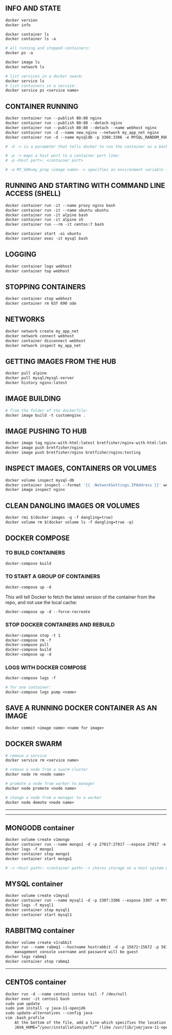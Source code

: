 ## INFO AND STATE
```dockerfile
docker version
docker info

docker container ls
docker container ls -a

# all running and stopped containers:
docker ps -a

docker image ls
docker network ls

# list services in a docker swarm:
docker service ls
# list containers in a service:
docker service ps <service name>
```


## CONTAINER RUNNING
```dockerfile
docker container run --publish 80:80 nginx
docker container run --publish 80:80 --detach nginx
docker container run --publish 80:80 --detach --name webhost nginx
docker container run -d --name new_nginx --network my_app_net nginx
docker container run -d --name mysqldb -p 3306:3306 -e MYSQL_RANDOM_ROOT_PASSWORD=true mysql

# -d -> is a parameter that tells docker to run the container as a background process

# -p -> maps a host port to a container port like:
# -p <host port>: <container port>

# -e MY_VAR=my_prop <image name> -> specifies an environment variable for a docker container
```


## RUNNING AND STARTING WITH COMMAND LINE ACCESS (SHELL)
```dockerfile
docker container run -it --name proxy nginx bash
docker container run -it --name ubuntu ubuntu
docker container run -it alpine bash
docker container run -it alpine sh
docker container run --rm -it centos:7 bash

docker container start -ai ubuntu
docker container exec -it mysql bash
```


## LOGGING
```dockerfile
docker container logs webhost
docker container top webhost
```


## STOPPING CONTAINERS
```dockerfile
docker container stop webhost
docker container rm 63f 690 ode
```


## NETWORKS
```dockerfile
docker network create my_app_net
docker network connect webhost
docker container disconnect webhost
docker network inspect my_app_net
```


## GETTING IMAGES FROM THE HUB
```dockerfile
docker pull alpine
docker pull mysql/mysql-server
docker history nginx:latest
```


## IMAGE BUILDING
```dockerfile
# from the folder of the dockerfile:
docker image build -t customnginx .
```


## IMAGE PUSHING TO HUB
```dockerfile
docker image tag nginx-with-html:latest bretfisher/nginx-with-html:latest
docker image push bretfisher/nginx
docker image push bretfisher/nginx bretfisher/nginx:testing
```


## INSPECT IMAGES, CONTAINERS OR VOLUMES
```dockerfile
docker volume inspect mysql-db
docker container inspect --format '{{ .NetworkSettings.IPAddress }}' webhost
docker image inspect nginx
```


## CLEAN DANGLING IMAGES OR VOLUMES
```dockerfile
docker rmi $(docker images -q -f dangling=true)
docker volume rm $(docker volume ls -f dangling=true -q)
```

## DOCKER COMPOSE 
### TO BUILD CONTAINERS
```dockerfile
docker-compose build
```
### TO START A GROUP OF CONTAINERS
```dockerfile
docker-compose up -d
```
This will tell Docker to fetch the latest version of the container from the repo, and not use the local cache:
```dockerfile
docker-compose up -d --force-recreate
```
### STOP DOCKER CONTAINERS AND REBUILD
```dockerfile
docker-compose stop -t 1
docker-compose rm -f
docker-compose pull
docker-compose build
docker-compose up -d
```
### LOGS WITH DOCKER COMPOSE
```dockerfile
docker-compose logs -f

# for one container:
docker-compose logs pump <name>
```

## SAVE A RUNNING DOCKER CONTAINER AS AN IMAGE
```dockerfile
docker commit <image name> <name for image>
```

## DOCKER SWARM


```dockerfile
# remove a service
docker service rm <service name>

# remove a node from a swarm cluster
docker node rm <node name>

# promote a node from worker to manager
docker node promote <node name>

# change a node from a manager to a worker
docker node demote <node name>
```


**************************
**************************

## MONGODB container
```dockerfile
docker volume create v1mongo
docker container run --name mongo1 -d -p 27017:27017 --expose 27017 -e MONGO_INITDB_ROOT_USERNAME=mongo -e MONGO_INITDB_ROOT_PASSWORD=mongo -v v1mongo:/data/db mongo
docker logs -f mongo1
docker container stop mongo1
docker container start mongo1

# -v <host path>: <container path> -> shares storage on a host system with a docker container
```


## MYSQL container
```dockerfile
docker volume create v1mysql
docker container run --name mysql1 -d -p 3307:3306 --expose 3307 -e MYSQL_ROOT_PASSWORD=mysql123 -v v1mysql:/var/lib/mysql mysql
docker logs -f mysql1
docker container stop mysql1
docker container start mysql1
```


## RABBITMQ container
```dockerfile
docker volume create v1rabbit
docker run --name rabmq1 --hostname hostrabbit -d -p 15672:15672 -p 5671:5671 -p 5672:5672 -v v1rabbit:/var/lib/rabbitmq rabbitmq:3-management
	management console username and password will be guest
docker logs rabmq1
docker container stop rabmq1
```


*************************

## CENTOS container
```dockerfile
docker run -d --name centos1 centos tail -f /dev/null
docker exec -it centos1 bash
sudo yum update
sudo yum install -y java-11-openjdk
sudo update-alternatives --config java
vim .bash_profile
	At the bottom of the file, add a line which specifies the location of JAVA_HOME in the following manner:
	JAVA_HOME=”/your/installation/path/” (like /usr/lib/jvm/java-11-openjdk-11.0.3.7-0.el7_6.x86_64/bin/java)
```

	